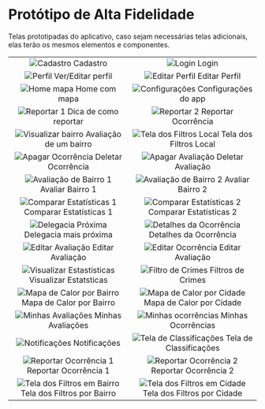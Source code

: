 # Protótipo de Alta Fidelidade

Telas prototipadas do aplicativo, caso sejam necessárias telas adicionais, elas terão os mesmos elementos e componentes.

| | |
|:-------------------------:|:-------------------------:|
|![Cadastro](../images/prototype/Cadastro.png) Cadastro |![Login](../images/prototype/Login.png) Login |
|![Perfil](../images/prototype/Perfil.png) Ver/Editar perfil |![Editar Perfil](../images/prototype/Editar_Perfil.png) Editar Perfil |
|![Home mapa](../images/prototype/Home_Mapa.png) Home com mapa |![Configurações](../images/prototype/Configuracoes.png) Configurações do app |
|![Reportar 1](../images/prototype/Reportar.png) Dica de como reportar |![Reportar 2](../images/prototype/Reportar_2.png) Reportar Ocorrência |
|![Visualizar bairro](../images/prototype/Visualizar_Bairro.png) Avaliação de um bairro |![Tela dos Filtros Local](../images/prototype/Tela_dos_Filtros_Local.png) Tela dos Filtros Local|
|![Apagar Ocorrência](../images/prototype/Apagar_Ocorrencia.png) Deletar Ocorrência |![Apagar Avaliação](../images/prototype/Apagar_Ocorrencia-1.png) Deletar Avaliação |
|![Avaliação de Bairro 1](../images/prototype/Avaliar_Bairro_Passo1.png) Avaliar Bairro 1|![Avaliação de Bairro 2](../images/prototype/Avaliar_Bairro_Passo2.png) Avaliar Bairro 2|
|![Comparar Estatísticas 1](../images/prototype/Comparar_Estatisticas.png) Comparar Estatísticas 1|![Comparar Estatísticas 2](../images/prototype/Comparar_Estatisticas-1.png) Comparar Estatísticas 2|
|![Delegacia Próxima](../images/prototype/Delegacia_proxima.png) Delegacia mais próxima |![Detalhes da Ocorrência](../images/prototype/Detalhes_Ocorrencia.png) Detalhes da Ocorrência |
|![Editar Avaliação](../images/prototype/Editar_Avaliacao.png) Editar Avaliação|![Editar Ocorrência](../images/prototype/Editar_Ocorrencia.png) Editar Avaliação |
|![Visualizar Estastísticas](../images/prototype/Visualizar_Estatisticas.png) Visualizar Estatsticas |![Filtro de Crimes](../images/prototype/Filtro_Crimes.png) Filtros de Crimes |
|![Mapa de Calor por Bairro](../images/prototype/Mapa_de_Calor_Bairro.png) Mapa de Calor por Bairro |![Mapa de Calor por Cidade](../images/prototype/Mapa_de_Calor_Cidades.png) Mapa de Calor por Cidade|
|![Minhas Avaliações](../images/prototype/Minhas_Avaliacoes.png) Minhas Avaliações |![Minhas ocorrências](../images/prototype/Minhas_Ocorrencias.png) Minhas Ocorrências |
|![Notificações](../images/prototype/Notificacoes.png) Notificações |![Tela de Classificações](../images/prototype/Tela_de_Classificacoes.png) Tela de Classificações |
|![Reportar Ocorrência 1](../images/prototype/Reportar_Passo1.png) Reportar Ocorrência 1 |![Reportar Ocorrência 2](../images/prototype/Reportar_Passo2.png) Reportar Ocorrência 2 |
|![Tela dos Filtros em Bairro](../images/prototype/Tela_dos_Filtros_Bairro.png) Tela dos Filtros por Bairro |![Tela dos Filtros em Cidade](../images/prototype/Tela_dos_Filtros_Cidade.png) Tela dos Filtros por Cidade |


